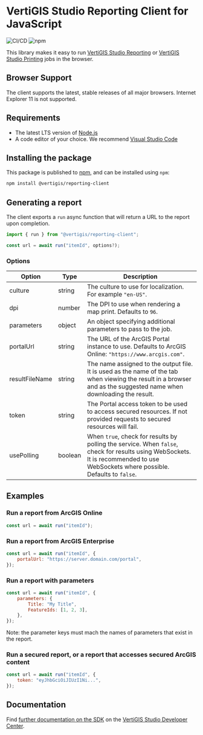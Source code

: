 # VertiGIS Studio Reporting Client for JavaScript

![CI/CD](https://github.com/geocortex/vertigis-reporting-client-js/workflows/CI/CD/badge.svg) ![npm](https://img.shields.io/npm/v/@vertigis/reporting-client)

This library makes it easy to run [VertiGIS Studio Reporting](https://www.vertigisstudio.com/products/geocortex-reporting/) or [VertiGIS Studio Printing](https://www.vertigisstudio.com/products/geocortex-printing/) jobs in the browser.

## Browser Support

The client supports the latest, stable releases of all major browsers. Internet Explorer 11 is not supported.

## Requirements

-   The latest LTS version of [Node.js](https://nodejs.org/en/download/)
-   A code editor of your choice. We recommend [Visual Studio Code](https://code.visualstudio.com/)

## Installing the package

This package is published to [npm](https://www.npmjs.com/package/@vertigis/reporting-client/), and can be installed using `npm`:

```sh
npm install @vertigis/reporting-client
```

## Generating a report

The client exports a `run` async function that will return a URL to the report upon completion.

```js
import { run } from "@vertigis/reporting-client";

const url = await run("itemId", options?);
```

### Options

| Option         | Type    | Description                                                                                                                                                                       |
| -------------- | ------- | --------------------------------------------------------------------------------------------------------------------------------------------------------------------------------- |
| culture        | string  | The culture to use for localization. For example `"en-US"`.                                                                                                                       |
| dpi            | number  | The DPI to use when rendering a map print. Defaults to `96`.                                                                                                                      |
| parameters     | object  | An object specifying additional parameters to pass to the job.                                                                                                                    |
| portalUrl      | string  | The URL of the ArcGIS Portal instance to use. Defaults to ArcGIS Online: `"https://www.arcgis.com"`.                                                                              |
| resultFileName | string  | The name assigned to the output file. It is used as the name of the tab when viewing the result in a browser and as the suggested name when downloading the result.               |
| token          | string  | The Portal access token to be used to access secured resources. If not provided requests to secured resources will fail.                                                          |
| usePolling     | boolean | When `true`, check for results by polling the service. When `false`, check for results using WebSockets. It is recommended to use WebSockets where possible. Defaults to `false`. |

## Examples

### Run a report from ArcGIS Online

```js
const url = await run("itemId");
```

### Run a report from ArcGIS Enterprise

```js
const url = await run("itemId", {
    portalUrl: "https://server.domain.com/portal",
});
```

### Run a report with parameters

```js
const url = await run("itemId", {
    parameters: {
        Title: "My Title",
        FeatureIds: [1, 2, 3],
    },
});
```

Note: the parameter keys must mach the names of parameters that exist in the report.

### Run a secured report, or a report that accesses secured ArcGIS content

```js
const url = await run("itemId", {
    token: "eyJhbGciOiJIUzI1Ni...",
});
```

## Documentation

Find [further documentation on the SDK](https://developers.geocortex.com/docs/reporting/sdk-overview/) on the [VertiGIS Studio Developer Center](https://developers.geocortex.com/docs/reporting/overview/).
